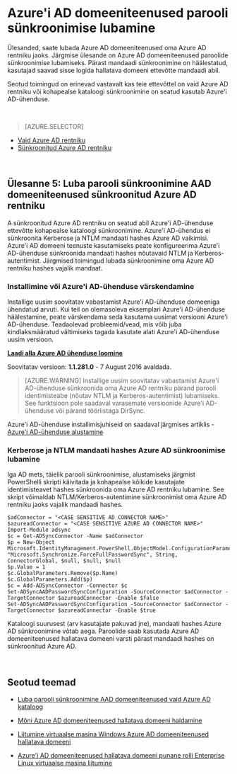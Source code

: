 <properties
    pageTitle="Azure'i AD domeeniteenused: Luba parooli sünkroonimise | Microsoft Azure'i"
    description="Azure Active Directory domeeniteenused töötamise alustamine"
    services="active-directory-ds"
    documentationCenter=""
    authors="mahesh-unnikrishnan"
    manager="stevenpo"
    editor="curtand"/>

<tags
    ms.service="active-directory-ds"
    ms.workload="identity"
    ms.tgt_pltfrm="na"
    ms.devlang="na"
    ms.topic="get-started-article"
    ms.date="09/20/2016"
    ms.author="maheshu"/>

# <a name="enable-password-synchronization-to-azure-ad-domain-services"></a>Azure'i AD domeeniteenused parooli sünkroonimise lubamine
Ülesanded, saate lubada Azure AD domeeniteenused oma Azure AD rentniku jaoks. Järgmise ülesande on Azure AD domeeniteenused paroolide sünkroonimise lubamiseks. Pärast mandaadi sünkroonimine on häälestatud, kasutajad saavad sisse logida hallatava domeeni ettevõtte mandaadi abil.

Seotud toimingud on erinevad vastavalt kas teie ettevõttel on vaid Azure AD rentniku või kohapealse kataloogi sünkroonimine on seatud kasutab Azure'i AD-ühenduse.

<br>

> [AZURE.SELECTOR]
- [Vaid Azure AD rentniku](active-directory-ds-getting-started-password-sync.md)
- [Sünkroonitud Azure AD rentniku](active-directory-ds-getting-started-password-sync-synced-tenant.md)

<br>


## <a name="task-5-enable-password-synchronization-to-aad-domain-services-for-a-synced-azure-ad-tenant"></a>Ülesanne 5: Luba parooli sünkroonimine AAD domeeniteenused sünkroonitud Azure AD rentniku
A sünkroonitud Azure AD rentniku on seatud abil Azure'i AD-ühenduse ettevõtte kohapealse kataloogi sünkroonimine. Azure'i AD-ühendus ei sünkroonita Kerberose ja NTLM mandaati hashes Azure AD vaikimisi. Azure'i AD domeeni teenuste kasutamiseks peate konfigureerima Azure'i AD-ühenduse sünkroonida mandaati hashes nõutavaid NTLM ja Kerberos-autentimist. Järgmised toimingud lubada sünkroonimine oma Azure AD rentniku hashes vajalik mandaat.


### <a name="install-or-update-azure-ad-connect"></a>Installimine või Azure'i AD-ühenduse värskendamine
Installige uusim soovitatav vabastamist Azure'i AD-ühenduse domeeniga ühendatud arvuti. Kui teil on olemasoleva eksemplari Azure'i AD-ühenduse häälestamine, peate värskendama seda kasutama uusimat versiooni Azure'i AD-ühenduse. Teadaolevad probleemid/vead, mis võib juba kindlaksmääratud vältimiseks tagada kasutate alati Azure'i AD-ühenduse uusim versioon.

**[Laadi alla Azure AD ühenduse loomine](http://www.microsoft.com/download/details.aspx?id=47594)**

Soovitatav versioon: **1.1.281.0** - 7 August 2016 avaldada.

  > [AZURE.WARNING] Installige uusim soovitatav vabastamist Azure'i AD-ühenduse sünkroonida oma Azure AD rentniku pärand parooli identimisteabe (nõutav NTLM ja Kerberos-autentimist) lubamiseks. See funktsioon pole saadaval varasemate versioonide Azure'i AD-ühenduse või pärand tööriistaga DirSync.

Azure'i AD-ühenduse installimisjuhiseid on saadaval järgmises artiklis - [Azure'i AD-ühenduse alustamine](../active-directory/active-directory-aadconnect.md)


### <a name="enable-synchronization-of-ntlm-and-kerberos-credential-hashes-to-azure-ad"></a>Kerberose ja NTLM mandaati hashes Azure AD sünkroonimise lubamine
Iga AD mets, täielik parooli sünkroonimise, alustamiseks järgmist PowerShelli skripti käivitada ja kohapealse kõikide kasutajate identimisteavet hashes sünkroonida oma Azure AD rentniku lubamine. See skript võimaldab NTLM/Kerberos-autentimine sünkroonimist oma Azure AD rentniku jaoks vajalik mandaadi hashes.

```
$adConnector = "<CASE SENSITIVE AD CONNECTOR NAME>"  
$azureadConnector = "<CASE SENSITIVE AZURE AD CONNECTOR NAME>"  
Import-Module adsync  
$c = Get-ADSyncConnector -Name $adConnector  
$p = New-Object Microsoft.IdentityManagement.PowerShell.ObjectModel.ConfigurationParameter "Microsoft.Synchronize.ForceFullPasswordSync", String, ConnectorGlobal, $null, $null, $null
$p.Value = 1  
$c.GlobalParameters.Remove($p.Name)  
$c.GlobalParameters.Add($p)  
$c = Add-ADSyncConnector -Connector $c  
Set-ADSyncAADPasswordSyncConfiguration -SourceConnector $adConnector -TargetConnector $azureadConnector -Enable $false   
Set-ADSyncAADPasswordSyncConfiguration -SourceConnector $adConnector -TargetConnector $azureadConnector -Enable $true  
```

Kataloogi suurusest (arv kasutajate pakuvad jne), mandaati hashes Azure AD sünkroonimine võtab aega. Paroolide saab kasutada Azure AD domeeniteenused hallatava domeeni varsti pärast mandaadi hashes on sünkroonitud Azure AD.


<br>

## <a name="related-content"></a>Seotud teemad

- [Luba parooli sünkroonimine AAD domeeniteenused vaid Azure AD kataloog](active-directory-ds-getting-started-password-sync.md)

- [Mõni Azure AD domeeniteenused hallatava domeeni haldamine](active-directory-ds-admin-guide-administer-domain.md)

- [Liitumine virtuaalse masina Windows Azure AD domeeniteenused hallatava domeeni](active-directory-ds-admin-guide-join-windows-vm.md)

- [Azure'i AD domeeniteenused hallatava domeeni punane rolli Enterprise Linux virtuaalse masina liitumine](active-directory-ds-admin-guide-join-rhel-linux-vm.md)

